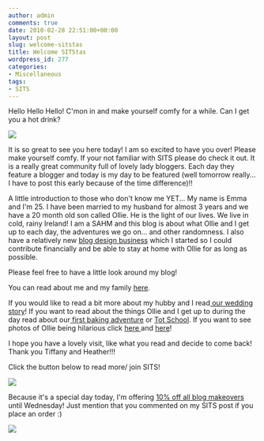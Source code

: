 ```yaml
---
author: admin
comments: true
date: 2010-02-28 22:51:00+00:00
layout: post
slug: welcome-sitstas
title: Welcome SITStas
wordpress_id: 277
categories:
- Miscellaneous
tags:
- SITS
---
```


[ ](http://thesitsgirls.com/)[](http://thesitsgirls.com/)Hello Hello Hello! C'mon in and make yourself comfy for a while.  Can I get you a hot drink?  
  
[![](http://farm5.static.flickr.com/4047/4394916355_624e338b65.jpg)](http://farm5.static.flickr.com/4047/4394916355_624e338b65.jpg)  


It is so great to see you here today!  I am so excited to have you over! Please make yourself comfy.   If your not familiar with SITS please do check it out.  It is a really great community full of lovely lady bloggers.  Each day they feature a blogger and today is my day to be featured (well tomorrow really... I have to post this early because of the time difference)!!  
  
A little introduction to those who don't know me YET... My name is Emma and I'm 25.  I have been married to my husband for almost 3 years and we have a 20 month old son called Ollie.  He is the light of our lives.  We live in cold, rainy Ireland!  I am a SAHM and this blog is about what Ollie and I get up to each day, the adventures we go on... and other randomness.  I also have a relatively new [blog design business](http://indiechickdesigns.blogspot.com/) which I started so I could contribute financially and be able to stay at home with Ollie for as long as possible.  
  
Please feel free to have a little look around my blog!  
  
You can read about me and my family [here](http://toddlerawesome.blogspot.com/2009/01/about-me.html).  
  
If you would like to read a bit more about my hubby and I read[ our wedding story](http://toddlerawesome.blogspot.com/2010/02/love-story-part-2-wedding.html)!  If you want to read about the things Ollie and I get up to during the day read about our[ first baking adventure](http://toddlerawesome.blogspot.com/2010/02/ollie-and-i-did-baking-together.html) or [](http://toddlerawesome.blogspot.com/2010/02/tot-school-valentines.html)[Tot School](http://toddlerawesome.blogspot.com/2010/02/tot-school-valentines.html).  If you want to see photos of Ollie being hilarious click [here ](http://toddlerawesome.blogspot.com/2010/01/toomuch-christmas-chocolate.html)and [here](http://toddlerawesome.blogspot.com/2010/02/wordless-wednesday_24.html)!  
  
I hope you have a lovely visit, like what you read and decide to come back!  Thank you Tiffany and Heather!!!  
  
Click the button below to read more/ join SITS!  
  


[ ![](http://i515.photobucket.com/albums/t357/sitsgirls/SS_150x150_button.png)](http://thesitsgirls.com/)

  
Because it's a special day today, I'm offering [10% off all blog makeovers](http://indiechickdesigns.blogspot.com/) until Wednesday!  Just mention that you commented on my SITS post if you place an order :)

![](https://blogger.googleusercontent.com/tracker/251139911615938991-4032684166161846697?l=www.outmumbered.com)
